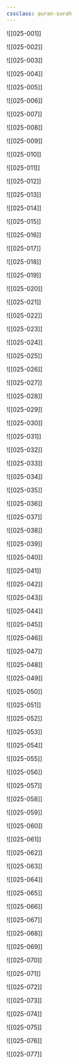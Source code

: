 ```yaml
---
cssclass: quran-surah
---
```


![[025-001]]

![[025-002]]

![[025-003]]

![[025-004]]

![[025-005]]

![[025-006]]

![[025-007]]

![[025-008]]

![[025-009]]

![[025-010]]

![[025-011]]

![[025-012]]

![[025-013]]

![[025-014]]

![[025-015]]

![[025-016]]

![[025-017]]

![[025-018]]

![[025-019]]

![[025-020]]

![[025-021]]

![[025-022]]

![[025-023]]

![[025-024]]

![[025-025]]

![[025-026]]

![[025-027]]

![[025-028]]

![[025-029]]

![[025-030]]

![[025-031]]

![[025-032]]

![[025-033]]

![[025-034]]

![[025-035]]

![[025-036]]

![[025-037]]

![[025-038]]

![[025-039]]

![[025-040]]

![[025-041]]

![[025-042]]

![[025-043]]

![[025-044]]

![[025-045]]

![[025-046]]

![[025-047]]

![[025-048]]

![[025-049]]

![[025-050]]

![[025-051]]

![[025-052]]

![[025-053]]

![[025-054]]

![[025-055]]

![[025-056]]

![[025-057]]

![[025-058]]

![[025-059]]

![[025-060]]

![[025-061]]

![[025-062]]

![[025-063]]

![[025-064]]

![[025-065]]

![[025-066]]

![[025-067]]

![[025-068]]

![[025-069]]

![[025-070]]

![[025-071]]

![[025-072]]

![[025-073]]

![[025-074]]

![[025-075]]

![[025-076]]

![[025-077]]

